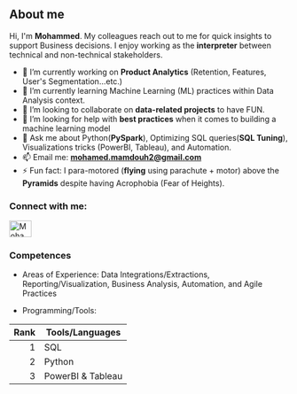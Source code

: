 
## About me

Hi, I'm **Mohammed**. My colleagues reach out to me for quick insights to support Business decisions. I enjoy working as the **interpreter** between technical and non-technical stakeholders.

- 🔭 I’m currently working on **Product Analytics** (Retention, Features, User's Segmentation...etc.)
- 🌱 I’m currently learning Machine Learning (ML) practices within Data Analysis context.
- 👯 I’m looking to collaborate on **data-related projects** to have FUN.
- 🤔 I’m looking for help with **best practices** when it comes to building a machine learning model
- 💬 Ask me about Python(**PySpark**), Optimizing SQL queries(**SQL Tuning**), Visualizations tricks (PowerBI, Tableau), and Automation.
- 📫 Email me: **mohamed.mamdouh2@gmail.com**
- ⚡ Fun fact: I para-motored (**flying** using parachute + motor) above the **Pyramids** despite having Acrophobia (Fear of Heights). 

<h3 align="left">Connect with me:</h3>
<p align="left">
<a href="https://linkedin.com/in/mohamedmamdouhali" target="blank"><img align="center" src="https://raw.githubusercontent.com/rahuldkjain/github-profile-readme-generator/master/src/images/icons/Social/linked-in-alt.svg" alt="Mohammed M. Ali" height="30" width="40" /></a>
</p>

### Competences

- Areas of Experience: Data Integrations/Extractions, Reporting/Visualization, Business Analysis, Automation, and Agile Practices 

- Programming/Tools:

| Rank | Tools/Languages    |
|-----:|--------------------|
|     1| SQL                |
|     2| Python             |
|     3| PowerBI & Tableau  |

<!--
**MohammedM-Ali/MohammedM-Ali** is a ✨ _special_ ✨ repository because its `README.md` (this file) appears on your GitHub profile.

Here are some ideas to get you started:

- 🔭 I’m currently working on ...
- 🌱 I’m currently learning ...
- 👯 I’m looking to collaborate on ...
- 🤔 I’m looking for help with ...
- 💬 Ask me about ...
- 📫 How to reach me: ...
- 😄 Pronouns: ...
- ⚡ Fun fact: ...

-->

